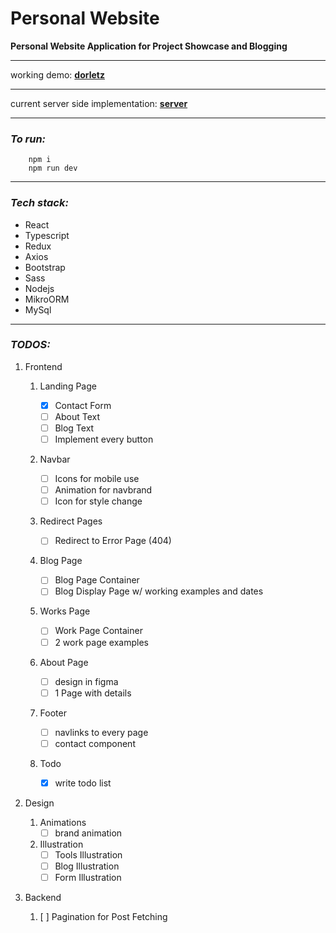 # Personal Website

**Personal Website Application for Project Showcase and Blogging**

---

working demo:
**[dorletz](http://dorletz.com)**

---

current server side implementation: **[server](https://github.com/doruletzz/blog-server)**

---

### _To run:_

```
    npm i
    npm run dev
```

---

### _Tech stack:_

- React
- Typescript
- Redux
- Axios
- Bootstrap
- Sass
- Nodejs
- MikroORM
- MySql

---

### _TODOS:_

1. Frontend

   1. Landing Page
      - [x] Contact Form
      - [ ] About Text
      - [ ] Blog Text
      - [ ] Implement every button
   2. Navbar
      - [ ] Icons for mobile use
      - [ ] Animation for navbrand
      - [ ] Icon for style change
   3. Redirect Pages
      - [ ] Redirect to Error Page (404)
   4. Blog Page
      - [ ] Blog Page Container
      - [ ] Blog Display Page w/ working examples and dates
   5. Works Page
      - [ ] Work Page Container
      - [ ] 2 work page examples
   6. About Page
      - [ ] design in figma
      - [ ] 1 Page with details
   7. Footer

      - [ ] navlinks to every page
      - [ ] contact component

   8. Todo
      - [x] write todo list

2. Design

   1. Animations
      - [ ] brand animation
   2. Illustration
      - [ ] Tools Illustration
      - [ ] Blog Illustration
      - [ ] Form Illustration

3. Backend
   1. [ ] Pagination for Post Fetching
